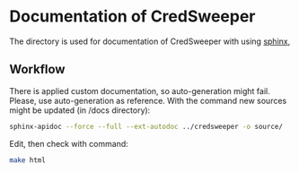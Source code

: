 # Documentation of CredSweeper

The directory is used for documentation of CredSweeper with using [sphinx](https://www.sphinx-doc.org/en/master/),

## Workflow

There is applied custom documentation, so auto-generation might fail. Please, use auto-generation as reference.
With the command new sources might be updated (in /docs directory):

```bash
sphinx-apidoc --force --full --ext-autodoc ../credsweeper -o source/
```

Edit, then check with command:

```bash
make html
```
